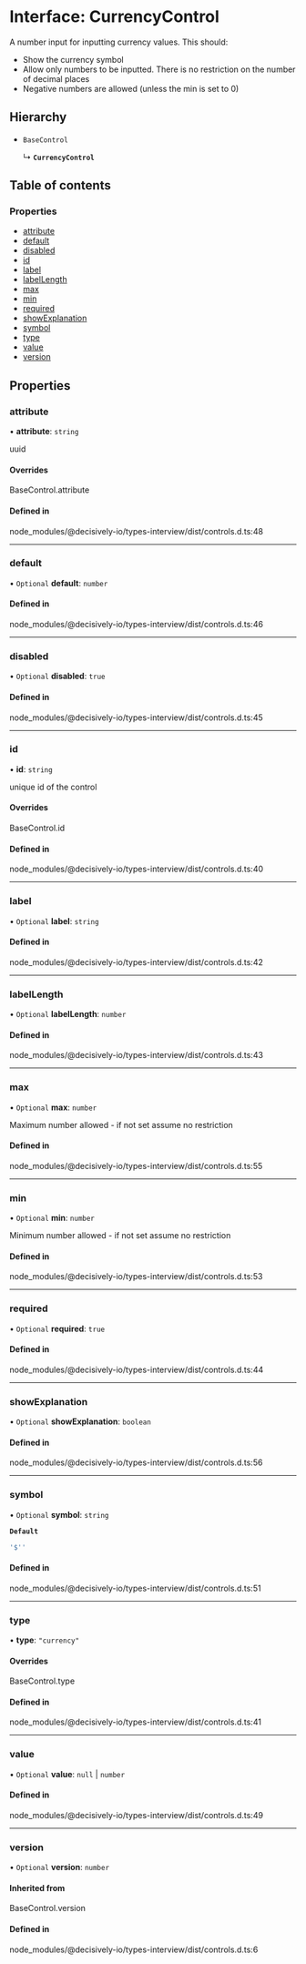 # Interface: CurrencyControl

A number input for inputting currency values. This should:
- Show the currency symbol
- Allow only numbers to be inputted. There is no restriction on the number of decimal places
- Negative numbers are allowed (unless the min is set to 0)

## Hierarchy

- `BaseControl`

  ↳ **`CurrencyControl`**

## Table of contents

### Properties

- [attribute](../wiki/CurrencyControl#attribute)
- [default](../wiki/CurrencyControl#default)
- [disabled](../wiki/CurrencyControl#disabled)
- [id](../wiki/CurrencyControl#id)
- [label](../wiki/CurrencyControl#label)
- [labelLength](../wiki/CurrencyControl#labellength)
- [max](../wiki/CurrencyControl#max)
- [min](../wiki/CurrencyControl#min)
- [required](../wiki/CurrencyControl#required)
- [showExplanation](../wiki/CurrencyControl#showexplanation)
- [symbol](../wiki/CurrencyControl#symbol)
- [type](../wiki/CurrencyControl#type)
- [value](../wiki/CurrencyControl#value)
- [version](../wiki/CurrencyControl#version)

## Properties

### attribute

• **attribute**: `string`

uuid

#### Overrides

BaseControl.attribute

#### Defined in

node_modules/@decisively-io/types-interview/dist/controls.d.ts:48

___

### default

• `Optional` **default**: `number`

#### Defined in

node_modules/@decisively-io/types-interview/dist/controls.d.ts:46

___

### disabled

• `Optional` **disabled**: ``true``

#### Defined in

node_modules/@decisively-io/types-interview/dist/controls.d.ts:45

___

### id

• **id**: `string`

unique id of the control

#### Overrides

BaseControl.id

#### Defined in

node_modules/@decisively-io/types-interview/dist/controls.d.ts:40

___

### label

• `Optional` **label**: `string`

#### Defined in

node_modules/@decisively-io/types-interview/dist/controls.d.ts:42

___

### labelLength

• `Optional` **labelLength**: `number`

#### Defined in

node_modules/@decisively-io/types-interview/dist/controls.d.ts:43

___

### max

• `Optional` **max**: `number`

Maximum number allowed - if not set assume no restriction

#### Defined in

node_modules/@decisively-io/types-interview/dist/controls.d.ts:55

___

### min

• `Optional` **min**: `number`

Minimum number allowed - if not set assume no restriction

#### Defined in

node_modules/@decisively-io/types-interview/dist/controls.d.ts:53

___

### required

• `Optional` **required**: ``true``

#### Defined in

node_modules/@decisively-io/types-interview/dist/controls.d.ts:44

___

### showExplanation

• `Optional` **showExplanation**: `boolean`

#### Defined in

node_modules/@decisively-io/types-interview/dist/controls.d.ts:56

___

### symbol

• `Optional` **symbol**: `string`

**`Default`**

```ts
'$''
```

#### Defined in

node_modules/@decisively-io/types-interview/dist/controls.d.ts:51

___

### type

• **type**: ``"currency"``

#### Overrides

BaseControl.type

#### Defined in

node_modules/@decisively-io/types-interview/dist/controls.d.ts:41

___

### value

• `Optional` **value**: ``null`` \| `number`

#### Defined in

node_modules/@decisively-io/types-interview/dist/controls.d.ts:49

___

### version

• `Optional` **version**: `number`

#### Inherited from

BaseControl.version

#### Defined in

node_modules/@decisively-io/types-interview/dist/controls.d.ts:6
